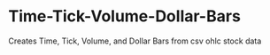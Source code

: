 # Time-Tick-Volume-Dollar-Bars
Creates Time, Tick, Volume, and Dollar Bars from csv ohlc stock data
